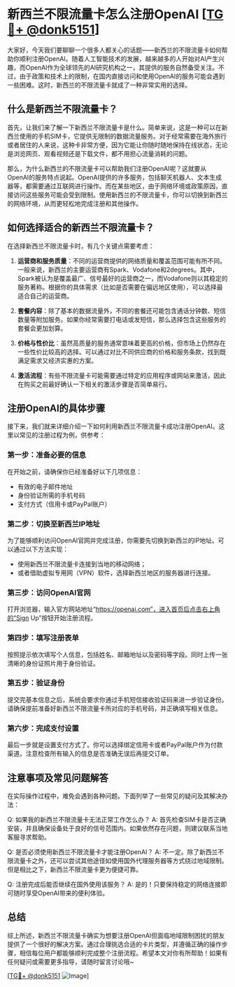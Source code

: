 # 新西兰不限流量卡怎么注册OpenAI [[TG💪+ @donk5151](https://t.me/s/donk5151)]

大家好，今天我们要聊聊一个很多人都关心的话题——新西兰的不限流量卡如何帮助你顺利注册OpenAI。随着人工智能技术的发展，越来越多的人开始对AI产生兴趣，而OpenAI作为全球领先的AI研究机构之一，其提供的服务自然备受关注。不过，由于政策和技术上的限制，在国内直接访问和使用OpenAI的服务可能会遇到一些困难。这时，新西兰的不限流量卡就成了一种非常实用的选择。

## 什么是新西兰不限流量卡？

首先，让我们来了解一下新西兰不限流量卡是什么。简单来说，这是一种可以在新西兰使用的手机SIM卡，它提供无限制的数据流量服务。对于经常需要在海外旅行或者居住的人来说，这种卡非常方便，因为它能让你随时随地保持在线状态，无论是浏览网页、观看视频还是下载文件，都不用担心流量消耗的问题。

那么，为什么新西兰的不限流量卡可以帮助我们注册OpenAI呢？这就要从OpenAI的服务特点说起。OpenAI提供的许多服务，包括聊天机器人、文本生成器等，都需要通过互联网进行操作。而在某些地区，由于网络环境或政策原因，直接访问这些服务可能会受到限制。使用新西兰的不限流量卡，你可以切换到新西兰的网络环境，从而更轻松地完成注册和其他操作。

## 如何选择适合的新西兰不限流量卡？

在选择新西兰不限流量卡时，有几个关键点需要考虑：

1. **运营商和服务质量**：不同的运营商提供的网络质量和覆盖范围可能有所不同。一般来说，新西兰的主要运营商有Spark、Vodafone和2degrees。其中，Spark被认为是覆盖最广、信号最好的运营商之一，而Vodafone则以其稳定的服务著称。根据你的具体需求（比如是否需要在偏远地区使用），可以选择最适合自己的运营商。

2. **套餐内容**：除了基本的数据流量外，不同的套餐还可能包含通话分钟数、短信数量等附加服务。如果你经常需要打电话或发短信，那么选择包含这些服务的套餐会更加划算。

3. **价格与性价比**：虽然高质量的服务通常意味着更高的价格，但市场上仍然存在一些性价比较高的选择。可以通过对比不同供应商的价格和服务条款，找到既满足需求又经济实惠的方案。

4. **激活流程**：有些不限流量卡可能需要通过特定的应用程序或网站来激活，因此在购买之前最好确认一下相关的激活步骤是否简单易行。

## 注册OpenAI的具体步骤

接下来，我们就来详细介绍一下如何利用新西兰不限流量卡成功注册OpenAI。这里以常见的注册过程为例，供参考：

### 第一步：准备必要的信息
在开始之前，请确保你已经准备好以下几项信息：
- 有效的电子邮件地址
- 身份验证所需的手机号码
- 支付方式（信用卡或PayPal账户）

### 第二步：切换至新西兰IP地址
为了能够顺利访问OpenAI官网并完成注册，你需要先切换到新西兰的IP地址。可以通过以下方法实现：
- 使用新西兰不限流量卡连接到当地的移动网络；
- 或者借助虚拟专用网（VPN）软件，选择新西兰地区的服务器进行连接。

### 第三步：访问OpenAI官网
打开浏览器，输入官方网站地址“https://openai.com”，进入首页后点击右上角的“Sign Up”按钮开始注册流程。

### 第四步：填写注册表单
按照提示依次填写个人信息，包括姓名、邮箱地址以及密码等字段。同时上传一张清晰的身份证照片用于身份验证。

### 第五步：验证身份
提交完基本信息之后，系统会要求你通过手机短信接收验证码来进一步验证身份。请确保提前准备好新西兰不限流量卡所对应的手机号码，并正确填写相关信息。

### 第六步：完成支付设置
最后一步就是设置支付方式了。你可以选择绑定信用卡或者PayPal账户作为付款渠道。注意检查所有输入的信息是否准确无误后再提交订单。

## 注意事项及常见问题解答

在实际操作过程中，难免会遇到各种问题。下面列举了一些常见的疑问及其解决办法：

Q: 如果我的新西兰不限流量卡无法正常工作怎么办？
A: 首先检查SIM卡是否正确安装，并且确保设备处于良好的信号范围内。如果依然存在问题，则建议联系当地客服寻求帮助。

Q: 是否必须使用新西兰不限流量卡才能注册OpenAI？
A: 不一定。除了新西兰不限流量卡之外，还可以尝试其他途径如使用国外代理服务器等方式绕过地域限制。但是相比之下，新西兰不限流量卡更为便捷可靠。

Q: 注册完成后能否继续在国外使用该服务？
A: 是的！只要保持稳定的网络连接即可随时享受OpenAI带来的便利体验。

## 总结

综上所述，新西兰不限流量卡确实为想要注册OpenAI但面临地域限制困扰的朋友提供了一个很好的解决方案。通过合理挑选合适的卡片类型，并遵循正确的操作步骤，相信每位用户都能够顺利完成整个注册流程。希望本文对你有所帮助！如果有任何疑问或需要更多指导，请随时留言讨论哦~

[[TG💪+ @donk5151](https://t.me/s/donk5151) ![Image](https://i.postimg.cc/rwNCRYN7/Snipaste-2025-04-30-17-27-05.png)]